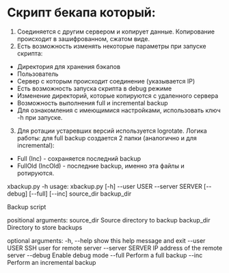 # Скрипт бекапа который:

1. Соединяется с другим сервером и копирует данные. Копирование происходит в зашифрованном, сжатом виде.
2. Есть возможность изменять некоторые параметры при запуске скрипта:
* Директория для хранения бэкапов
* Пользователь
* Cервер с которым происходит соединение (указывается IP)
* Есть возможность запуска скрипта в debug режиме
* Изменение директорий, которые копируются с удаленного сервера
* Возможность выполнения full и incremental backup
* Для ознакомления с имеющимися настройками, использовать ключ -h при запуске.
3. Для ротации устаревших версий используется logrotate. Логика работы: для full backup создается 2 папки (аналогично и для
   incremental):
* Full (Inc) - сохраняется последний backup
* FullOld (IncOld) - последние backup, именно эта файлы и ротируются.

xbackup.py -h
usage: xbackup.py [-h] --user USER --server SERVER [--debug] [--full] [--inc] source_dir backup_dir

Backup script

positional arguments:
  source_dir       Source directory to backup
  backup_dir       Directory to store backups

optional arguments:
  -h, --help       show this help message and exit
  --user USER      SSH user for remote server
  --server SERVER  IP address of the remote server
  --debug          Enable debug mode
  --full           Perform a full backup
  --inc            Perform an incremental backup